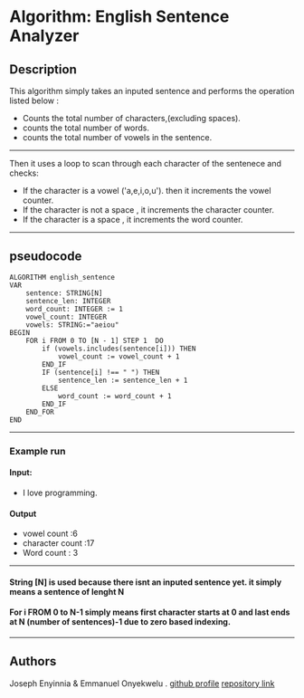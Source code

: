# Algorithm: English Sentence Analyzer
## Description
This  algorithm simply takes an inputed sentence and performs the operation listed below :
  - Counts the total number of characters,(excluding spaces).
  - counts the total number of words.
  - counts the total number of vowels in the sentence.
  ---

 Then it  uses a loop to scan through each character of the sentenece and checks:
  - If the character is a vowel ('a,e,i,o,u'). then it increments the vowel counter.
  - If the character is not a space , it increments the character counter.
  - If the character is a space , it increments the word counter.

  --- 
  ## pseudocode


```text
ALGORITHM english_sentence
VAR
    sentence: STRING[N]
    sentence_len: INTEGER
    word_count: INTEGER := 1
    vowel_count: INTEGER
    vowels: STRING:="aeiou"
BEGIN
    FOR i FROM 0 TO [N - 1] STEP 1  DO
        if (vowels.includes(sentence[i])) THEN
            vowel_count := vowel_count + 1
        END_IF
        IF (sentence[i] !== " ") THEN
            sentence_len := sentence_len + 1
        ELSE
            word_count := word_count + 1
        END_IF
    END_FOR
END
```
---
### Example run

#### Input:
 - I love programming.

#### Output
- vowel count :6
- character count :17
- Word count : 3
---
 #### String [N] is used because there isnt an inputed sentence yet. it simply means a sentence of lenght N
#### For i FROM 0 to N-1 simply means first character starts at 0 and last ends at N (number of sentences)-1 due to zero based indexing.
---
## Authors 
Joseph Enyinnia & Emmanuel Onyekwelu .
[github profile](https://github.com/Jacechidubem)
[repository link](https://github.com/Jacechidubem/algorithm-and-its-elements-.git)

